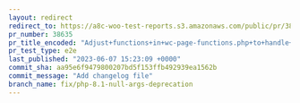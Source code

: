 ```yaml
---
layout: redirect
redirect_to: https://a8c-woo-test-reports.s3.amazonaws.com/public/pr/38635/e2e/index.html
pr_number: 38635
pr_title_encoded: "Adjust+functions+in+wc-page-functions.php+to+handle+null+argument+deprecations+in+PHP+8.1"
pr_test_type: e2e
last_published: "2023-06-07 15:23:09 +0000"
commit_sha: aa95e6f9479800207bd5f153ffb492939ea1562b
commit_message: "Add changelog file"
branch_name: fix/php-8.1-null-args-deprecation
---
```

